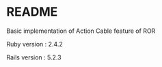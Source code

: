 # README

Basic implementation of Action Cable feature of ROR

Ruby version : 2.4.2

Rails version : 5.2.3



